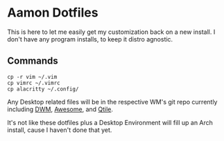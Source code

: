 # Aamon Dotfiles

This is here to let me easily get my customization back on a new install. I don't have any program installs, to keep it distro agnostic.

## Commands

```
cp -r vim ~/.vim
cp vimrc ~/.vimrc
cp alacritty ~/.config/
```

Any Desktop related files will be in the respective WM's git repo currently including [DWM](https://github.com/Aamon-Magnusson/AamonDwm), [Awesome](https://github.com/Aamon-Magnusson/AwesomeAamon), and [Qtile](https://github.com/Aamon-Magnusson/AamonQtile).

It's not like these dotfiles plus a Desktop Environment will fill up an Arch install, cause I haven't done that yet.
